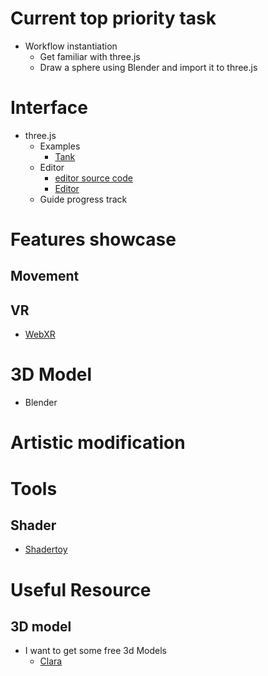 # Current top priority task
- Workflow instantiation
  - Get familiar with three.js
  - Draw a sphere using Blender and import it to three.js

# Interface 
- three.js
  - Examples
    - [Tank](https://codepen.io/pen/?&editable=true&editors=101=https%3A%2F%2Fthreejsfundamentals.org%2F)
  - Editor
    - [editor source code](https://github.com/mrdoob/three.js/tree/master/editor)
    - [Editor](https://threejs.org/editor/)
  - Guide progress track


# Features showcase
## Movement
## VR
- [WebXR](https://mixedreality.mozilla.org/hello-webxr/)

# 3D Model
- Blender

# Artistic modification


# Tools
## Shader
- [Shadertoy](https://www.shadertoy.com/)

# Useful Resource
## 3D model
- I want to get some free 3d Models
  - [Clara](https://clara.io/)